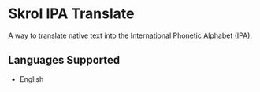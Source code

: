 # Skrol IPA Translate

A way to translate native text into the International Phonetic Alphabet (IPA).

## Languages Supported

- English
